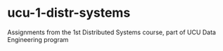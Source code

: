 # ucu-1-distr-systems
Assignments from the 1st Distributed Systems course, part of UCU Data Engineering program
